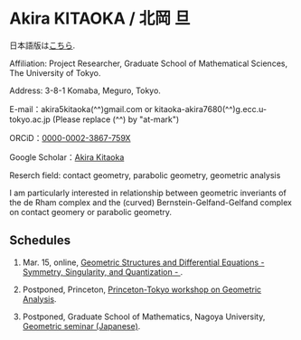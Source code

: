 # Akira KITAOKA / 北岡 旦

日本語版は[こちら](https://akira5kitaoka.github.io/Akira5Kitaoka.github.io/).


Affiliation: Project Researcher, Graduate School of Mathematical Sciences, The University of Tokyo.

Address: 3-8-1 Komaba, Meguro, Tokyo.

E-mail：akira5kitaoka(^^)gmail.com or kitaoka-akira7680(^^)g.ecc.u-tokyo.ac.jp
(Please replace (^^) by "at-mark")

ORCiD：[0000-0002-3867-759X](https://orcid.org/0000-0002-3867-759X)

Google Scholar：[Akira Kitaoka](https://scholar.google.com/citations?hl=ja&user=Cho6jckAAAAJ)

Reserch field: contact geometry, parabolic geometry, geometric analysis

I am particularly interested in relationship between geometric inveriants of the de Rham complex and the (curved) Bernstein-Gelfand-Gelfand complex on contact geomery or parabolic geometry.




## Schedules

1. Mar. 15, online, [Geometric Structures and Differential Equations - Symmetry, Singularity, and Quantization - ](http://www.math.ritsumei.ac.jp/~dtarama/GSDE2022/index.html).

1. Postponed, Princeton, [Princeton-Tokyo workshop on Geometric Analysis](https://sites.google.com/view/princeton-tokyo-ga-2020).

1. Postponed, Graduate School of Mathematics, Nagoya University, [Geometric seminar (Japanese)](https://sites.google.com/site/geometryseminarnagoya/).
